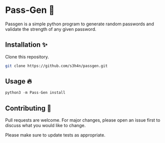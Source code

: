 # Pass-Gen 🔑

Passgen is a simple python program to generate random passwords and validate the strength of any given password.

## Installation ✨

Clone this repository.
```bash
git clone https://github.com/s3h4n/passgen.git
```

## Usage 🔥

```python
python3 -m Pass-Gen install
```

## Contributing 🤝
Pull requests are welcome. For major changes, please open an issue first to discuss what you would like to change.

Please make sure to update tests as appropriate.

